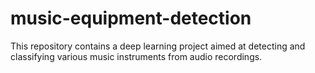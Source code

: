 # music-equipment-detection
This repository contains a deep learning project aimed at detecting and classifying various music instruments from audio recordings.
